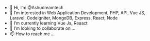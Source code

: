 - 👋 Hi, I’m @Ashudreamtech
- 👀 I’m interested in Web Application Development, PHP, API, Vue JS, Laravel, Codeigniter, MongoDB, Express, React, Node
- 🌱 I’m currently learning Vue Js, Reaact
- 💞️ I’m looking to collaborate on ...
- 📫 How to reach me ...

<!---
Ashudreamtech/Ashudreamtech is a ✨ special ✨ repository because its `README.md` (this file) appears on your GitHub profile.
You can click the Preview link to take a look at your changes.
--->
